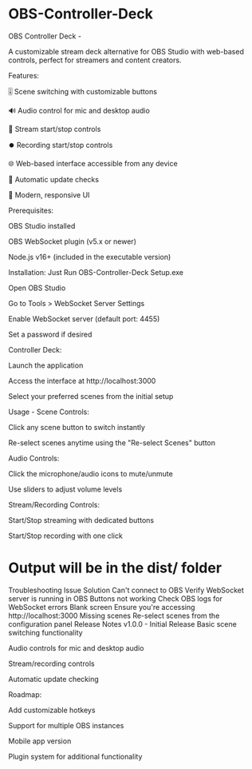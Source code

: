 # OBS-Controller-Deck

OBS Controller Deck -

A customizable stream deck alternative for OBS Studio with web-based controls, perfect for streamers and content creators.

Features:

🎚️ Scene switching with customizable buttons

🔊 Audio control for mic and desktop audio

🔴 Stream start/stop controls

⏺️ Recording start/stop controls

🌐 Web-based interface accessible from any device

🔄 Automatic update checks

🎨 Modern, responsive UI

Prerequisites:

OBS Studio installed

OBS WebSocket plugin (v5.x or newer)

Node.js v16+ (included in the executable version)

Installation:
Just Run OBS-Controller-Deck Setup.exe



Open OBS Studio

Go to Tools > WebSocket Server Settings

Enable WebSocket server (default port: 4455)

Set a password if desired

Controller Deck:

Launch the application

Access the interface at http://localhost:3000

Select your preferred scenes from the initial setup

Usage -
Scene Controls:

Click any scene button to switch instantly

Re-select scenes anytime using the "Re-select Scenes" button

Audio Controls:

Click the microphone/audio icons to mute/unmute

Use sliders to adjust volume levels

Stream/Recording Controls:

Start/Stop streaming with dedicated buttons

Start/Stop recording with one click

# Output will be in the dist/ folder

Troubleshooting
Issue	Solution
Can't connect to OBS	Verify WebSocket server is running in OBS
Buttons not working	Check OBS logs for WebSocket errors
Blank screen	Ensure you're accessing http://localhost:3000
Missing scenes	Re-select scenes from the configuration panel
Release Notes
v1.0.0 - Initial Release
Basic scene switching functionality

Audio controls for mic and desktop audio

Stream/recording controls

Automatic update checking

Roadmap:

Add customizable hotkeys

Support for multiple OBS instances

Mobile app version

Plugin system for additional functionality
